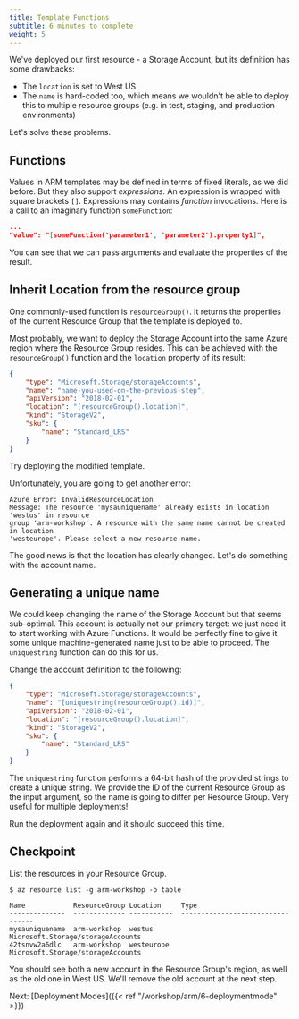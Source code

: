 ```yaml
---
title: Template Functions
subtitle: 6 minutes to complete
weight: 5
---
```


We've deployed our first resource - a Storage Account, but its definition has some drawbacks:

- The `location` is set to West US
- The `name` is hard-coded too, which means we wouldn't be able to deploy this to multiple resource groups (e.g. in test, staging, and production environments)

Let's solve these problems.

## Functions

Values in ARM templates may be defined in terms of fixed literals, as we did before. But they also support *expressions*. An expression is wrapped with square brackets `[]`. Expressions may contains *function* invocations. Here is a call to an imaginary function `someFunction`:

``` json
...
"value": "[someFunction('parameter1', 'parameter2').property1]",
```

You can see that we can pass arguments and evaluate the properties of the result.

## Inherit Location from the resource group

One commonly-used function is `resourceGroup()`. It returns the properties of the current Resource Group that the template is deployed to.

Most probably, we want to deploy the Storage Account into the same Azure region where the Resource Group resides. This can be achieved with the `resourceGroup()` function and the `location` property of its result:

``` json
{
    "type": "Microsoft.Storage/storageAccounts",
    "name": "name-you-used-on-the-previous-step",
    "apiVersion": "2018-02-01",
    "location": "[resourceGroup().location]",
    "kind": "StorageV2",
    "sku": {
        "name": "Standard_LRS"
    }
}
```

Try deploying the modified template.

Unfortunately, you are going to get another error:

```
Azure Error: InvalidResourceLocation
Message: The resource 'mysauniquename' already exists in location 'westus' in resource
group 'arm-workshop'. A resource with the same name cannot be created in location
'westeurope'. Please select a new resource name.
```

The good news is that the location has clearly changed. Let's do something with the account name.

## Generating a unique name

We could keep changing the name of the Storage Account but that seems sub-optimal. This account is actually not our primary target: we just need it to start working with Azure Functions. It would be perfectly fine to give it some unique machine-generated name just to be able to proceed. The `uniquestring` function can do this for us.

Change the account definition to the following:

``` json
{
    "type": "Microsoft.Storage/storageAccounts",
    "name": "[uniquestring(resourceGroup().id)]",
    "apiVersion": "2018-02-01",
    "location": "[resourceGroup().location]",
    "kind": "StorageV2",
    "sku": {
        "name": "Standard_LRS"
    }
}
```

The `uniquestring` function performs a 64-bit hash of the provided strings to create a unique string. We provide the ID of the current Resource Group as the input argument, so the name is going to differ per Resource Group. Very useful for multiple deployments!

Run the deployment again and it should succeed this time.

## Checkpoint

List the resources in your Resource Group.

```
$ az resource list -g arm-workshop -o table

Name            ResourceGroup Location     Type
--------------  ------------- -----------  ---------------------------------
mysauniquename  arm-workshop  westus       Microsoft.Storage/storageAccounts
42tsnvw2a6dlc   arm-workshop  westeurope   Microsoft.Storage/storageAccounts
```

You should see both a new account in the Resource Group's region, as well as the old one in West US. We'll remove the old account at the next step.

Next: [Deployment Modes]({{< ref "/workshop/arm/6-deploymentmode" >}})